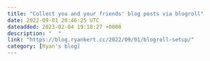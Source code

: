 ```yaml
---
title: "Collect you and your friends' blog posts via blogroll"
date: 2022-09-01 20:46:25 UTC
dateadded: 2023-02-04 19:18:27 +0000
description: "  "
link: "https://blog.ryankert.cc/2022/09/01/blogroll-setup/"
category: [Ryan's blog]
---
```

